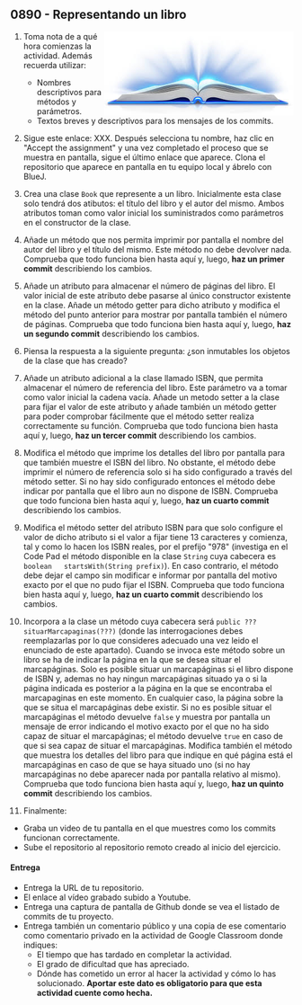 ## 0890 - Representando un libro 

<img align="right" src="0890.jpg">

1. Toma nota de a qué hora comienzas la actividad. Además recuerda utilizar:
   * Nombres descriptivos para métodos y parámetros.
   * Textos breves y descriptivos para los mensajes de los commits.
   
2. Sigue este enlace: XXX. Después selecciona tu nombre, haz clic en "Accept the assignment" y una vez completado el proceso que se muestra en pantalla, sigue el último enlace que aparece. Clona el repositorio que aparece en pantalla en tu equipo local y ábrelo con BlueJ.

3. Crea una clase `Book` que represente a un libro. Inicialmente esta clase solo tendrá dos atibutos: el título del libro y el autor del mismo. Ambos atributos toman como valor inicial los suministrados como parámetros en el constructor de la clase.

4. Añade un método que nos permita imprimir por pantalla el nombre del autor del libro y el título del mismo. Este método no debe devolver nada. Comprueba que todo funciona bien hasta aquí y, luego, __haz un primer commit__ describiendo los cambios.

5. Añade un atributo para almacenar el número de páginas del libro. El valor inicial de este atributo debe pasarse al único constructor existente en la clase. Añade un método getter para dicho atributo y modifica el método del punto anterior para mostrar por pantalla también el número de páginas. Comprueba que todo funciona bien hasta aquí y, luego, __haz un segundo commit__ describiendo los cambios.

6. Piensa la respuesta a la siguiente pregunta: ¿son inmutables los objetos de la clase que has creado?

7. Añade un atributo adicional a la clase llamado ISBN, que permita almacenar el número de referencia del libro. Este parámetro va a tomar como valor inicial la cadena vacía. Añade un metodo setter a la clase para fijar el valor de este atributo y añade también un método getter para poder comprobar fácilmente que el método setter realiza correctamente su función. Comprueba que todo funciona bien hasta aquí y, luego, __haz un tercer commit__ describiendo los cambios.

8. Modifica el método que imprime los detalles del libro por pantalla para que también muestre el ISBN del libro. No obstante, el método debe imprimir el número de referencia solo si ha sido configurado a través del método setter. Si no hay sido configurado entonces el método debe indicar por pantalla que el libro aun no dispone de ISBN. Comprueba que todo funciona bien hasta aquí y, luego, __haz un cuarto commit__ describiendo los cambios.

9. Modifica el método setter del atributo ISBN para que solo configure el valor de dicho atributo si el valor a fijar tiene 13 caracteres y comienza, tal y como lo hacen los ISBN reales, por el prefijo "978" (investiga en el Code Pad el método disponible en la clase `String` cuya cabecera es `boolean	startsWith(String prefix)`). En caso contrario, el método debe dejar el campo sin modificar e informar por pantalla del motivo exacto por el que no pudo fijar el ISBN. Comprueba que todo funciona bien hasta aquí y, luego, __haz un cuarto commit__ describiendo los cambios.

10. Incorpora a la clase un método cuya cabecera será `public ??? situarMarcapaginas(???)` (donde las interrogaciones debes reemplazarlas por lo que consideres adecuado una vez leido el enunciado de este apartado). Cuando se invoca este método sobre un libro se ha de indicar la página en la que se desea situar el marcapáginas. Solo es posible situar un marcapáginas si el libro dispone de ISBN y, ademas no hay ningun marcapáginas situado ya o si la página indicada es posterior a la página en la que se encontraba el marcapaginas en este momento. En cualquier caso, la página sobre la que se situa el marcapáginas debe existir. Si no es posible situar el marcapáginas el método devuelve `false` y muestra por pantalla un mensaje de error indicando el motivo exacto por el que no ha sido capaz de situar el marcapáginas; el método devuelve `true` en caso de que si sea capaz de situar el marcapáginas. Modifica también el método que muestra los detalles del libro para que indique en qué página está el marcapáginas en caso de que se haya situado uno (si no hay marcapáginas no debe aparecer nada por pantalla relativo al mismo). Comprueba que todo funciona bien hasta aquí y, luego, __haz un quinto commit__ describiendo los cambios.

6. Finalmente:
- Graba un video de tu pantalla en el que muestres como los commits funcionan correctamente.
- Sube el repositorio al repositorio remoto creado al inicio del ejercicio.

#### Entrega

* Entrega la URL de tu repositorio.
* El enlace al vídeo grabado subido a Youtube.
* Entrega una captura de pantalla de Github donde se vea el listado de commits de tu proyecto.
* Entrega también un comentario público y una copia de ese comentario como comentario privado en la actividad de Google Classroom donde indiques:
    - El tiempo que has tardado en completar la actividad.
    - El grado de dificultad que has apreciado.
    - Dónde has cometido un error al hacer la actividad y cómo lo has solucionado. **Aportar este dato es obligatorio para que esta actividad cuente como hecha.**
